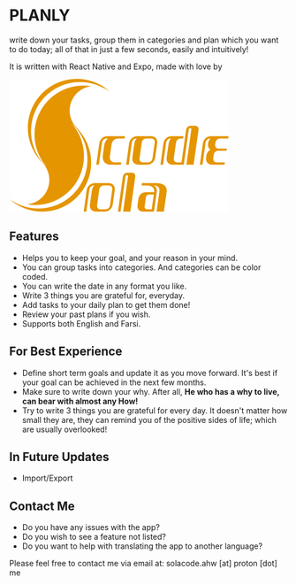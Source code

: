 # PLANLY
write down your tasks, group them in categories and plan which you want to do today; all of that in just a few seconds, easily and intuitively!

It is written with React Native and Expo, made with love by

![SolaCode](/assets/graphics/logo.png)

## Features
* Helps you to keep your goal, and your reason in your mind.
* You can group tasks into categories. And categories can be color coded.
* You can write the date in any format you like.
* Write 3 things you are grateful for, everyday.
* Add tasks to your daily plan to get them done!
* Review your past plans if you wish.
* Supports both English and Farsi.

## For Best Experience
* Define short term goals and update it as you move forward. It's best if your goal can be achieved in the next few months.
* Make sure to write down your why. After all, **He who has a why to live, can bear with almost any How!**
* Try to write 3 things you are grateful for every day. It doesn't matter how small they are, they can remind you of the positive sides of life; which are usually overlooked!

## In Future Updates
* Import/Export

## Contact Me
* Do you have any issues with the app?
* Do you wish to see a feature not listed?
* Do you want to help with translating the app to another language?

Please feel free to contact me via email at: solacode.ahw [at] proton [dot] me
